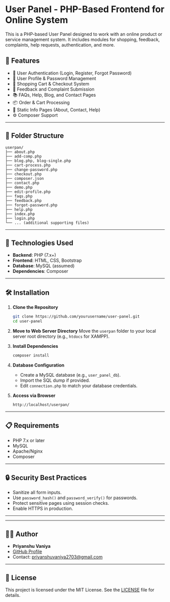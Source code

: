 # User Panel - PHP-Based Frontend for Online System

This is a PHP-based User Panel designed to work with an online product or service management system. It includes modules for shopping, feedback, complaints, help requests, authentication, and more.

## 🌟 Features

- 🔐 User Authentication (Login, Register, Forgot Password)
- 👤 User Profile & Password Management
- 🛒 Shopping Cart & Checkout System
- 📝 Feedback and Complaint Submission
- 📚 FAQs, Help, Blog, and Contact Pages
- 📦 Order & Cart Processing
- 📄 Static Info Pages (About, Contact, Help)
- ⚙️ Composer Support

---

## 📁 Folder Structure

```
userpan/
├── about.php
├── add-comp.php
├── blog.php, blog-single.php
├── cart-process.php
├── change-password.php
├── checkout.php
├── composer.json
├── contact.php
├── demo.php
├── edit-profile.php
├── faqs.php
├── feedback.php
├── forgot-password.php
├── help.php
├── index.php
├── login.php
└── ... (additional supporting files)
```

---

## 🧰 Technologies Used

- **Backend**: PHP (7.x+)
- **Frontend**: HTML, CSS, Bootstrap
- **Database**: MySQL (assumed)
- **Dependencies**: Composer

---

## 🛠️ Installation

1. **Clone the Repository**
   ```bash
   git clone https://github.com/yourusername/user-panel.git
   cd user-panel
   ```

2. **Move to Web Server Directory**
   Move the `userpan` folder to your local server root directory (e.g., `htdocs` for XAMPP).

3. **Install Dependencies**
   ```bash
   composer install
   ```

4. **Database Configuration**
   - Create a MySQL database (e.g., `user_panel_db`).
   - Import the SQL dump if provided.
   - Edit `connection.php` to match your database credentials.

5. **Access via Browser**
   ```text
   http://localhost/userpan/
   ```

---

## 📋 Requirements

- PHP 7.x or later
- MySQL
- Apache/Nginx
- Composer

---

## 🔒 Security Best Practices

- Sanitize all form inputs.
- Use `password_hash()` and `password_verify()` for passwords.
- Protect sensitive pages using session checks.
- Enable HTTPS in production.

---



---

## 🧑‍💻 Author

-  **Priyanshu Vaniya**
- [GitHub Profile](https://github.com/PriyanshuVaniya)
- Contact: priyanshuvaniya2703@gmail.com

---

## 📄 License

This project is licensed under the MIT License. See the [LICENSE](LICENSE) file for details.
